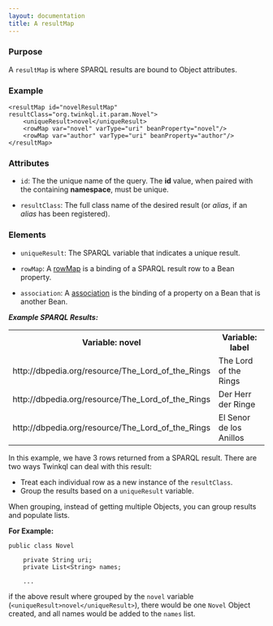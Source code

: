 ```yaml
---
layout: documentation
title: A resultMap
---
```


### Purpose
A ```resultMap``` is where SPARQL results are bound to Object attributes.

### Example
	
	<resultMap id="novelResultMap" resultClass="org.twinkql.it.param.Novel">
		<uniqueResult>novel</uniqueResult>
		<rowMap var="novel" varType="uri" beanProperty="novel"/>
		<rowMap var="author" varType="uri" beanProperty="author"/>
	</resultMap>

### Attributes

* ```id```: The the unique name of the query. The __id__ value, when paired with
the containing __namespace__, must be unique.

* ```resultClass```: The full class name of the desired result (or _alias_, if an _alias_ has been registered).

### Elements

* ```uniqueResult```: The SPARQL variable that indicates a unique result.

* ```rowMap```: A [rowMap](rowMap.html) is a binding of a SPARQL result row to a Bean property.

* ```association```: A [association](associations-and-collections.html) is the binding of a property on a Bean that is another Bean.

___Example SPARQL Results:___ 

<table>
	<tr>
	 	<th>Variable: novel</th>
        <th>Variable: label</th>
	</tr>
    <tr>
        <td>http://dbpedia.org/resource/The_Lord_of_the_Rings</td>
        <td>The Lord of the Rings</td>
    </tr>
    <tr>
        <td>http://dbpedia.org/resource/The_Lord_of_the_Rings</td>
        <td>Der Herr der Ringe</td>
    </tr>    
    <tr>
        <td>http://dbpedia.org/resource/The_Lord_of_the_Rings</td>
        <td>El Senor de los Anillos</td>
    </tr>
</table>

In this example, we have 3 rows returned from a SPARQL result. There are two ways Twinkql can deal with this result:
* Treat each individual row as a new instance of the ```resultClass```.
* Group the results based on a ```uniqueResult``` variable.

When grouping, instead of getting multiple Objects, you can group results and populate lists.

__For Example:__

	public class Novel
		
		private String uri;
		private List<String> names;
		
		...
		
if the above result where grouped by the ```novel``` variable (```<uniqueResult>novel</uniqueResult>```), there would be one
```Novel``` Object created, and all names would be added to the ```names``` list.
